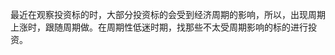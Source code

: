 
最近在观察投资标的时，大部分投资标的会受到经济周期的影响，所以，出现周期上涨时，跟随周期做。在周期性低迷时期，找那些不太受周期影响的标的进行投资。
<!--stackedit_data:
eyJoaXN0b3J5IjpbLTMxNDE4NDE0N119
-->